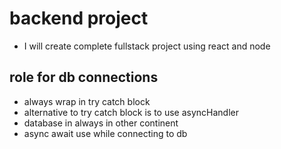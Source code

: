 # backend project

- I will create complete fullstack project using react and node


## role for db connections

- always wrap in try catch block
- alternative to try catch block is to use asyncHandler
- database in always in other continent
- async await use while connecting to db